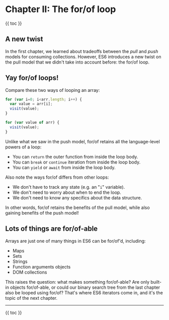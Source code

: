 # Chapter II: The for/of loop

{{ toc }}

## A new twist

In the first chapter, we learned about tradeoffs between the *pull* and *push* models for consuming collections. However, ES6 introduces a new twist on the pull model that we didn't take into account before: the for/of loop.

## Yay for/of loops!

Compare these two ways of looping an array:

```js
for (var i=0; i<arr.length; i++) {
  var value = arr[i];
  visit(value);
}

for (var value of arr) {
  visit(value);
}
```

Unlike what we saw in the push model, for/of retains all the language-level powers of a loop:

 * You can `return` the outer function from inside the loop body.
 * You can `break` or `continue` iteration from inside the loop body.
 * You can `yield` or `await` from inside the loop body.

Also note the ways for/of differs from other loops:

 * We don't have to track any state (e.g. an "`i`" variable).
 * We don't need to worry about when to end the loop.
 * We don't need to know any specifics about the data structure.

In other words, for/of retains the benefits of the pull model, while also gaining benefits of the push model!

## Lots of things are for/of-able

Arrays are just one of many things in ES6 can be for/of'd, including:

 * Maps
 * Sets
 * Strings
 * Function arguments objects
 * DOM collections

This raises the question: what makes something for/of-able? Are only built-in objects for/of-able, or could our binary search tree from the last chapter also be looped using for/of? That's where ES6 iterators come in, and it's the topic of the next chapter.

----------------

{{ toc }}
